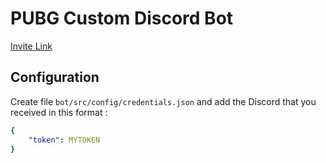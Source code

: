 # PUBG Custom Discord Bot

[Invite Link](https://discordapp.com/oauth2/authorize?client_id=626431710262853633&permissions=68672&scope=bot)

## Configuration

Create file `bot/src/config/credentials.json` and add the Discord that you received in this format :

```yaml
{
	"token": MYTOKEN
}
```
